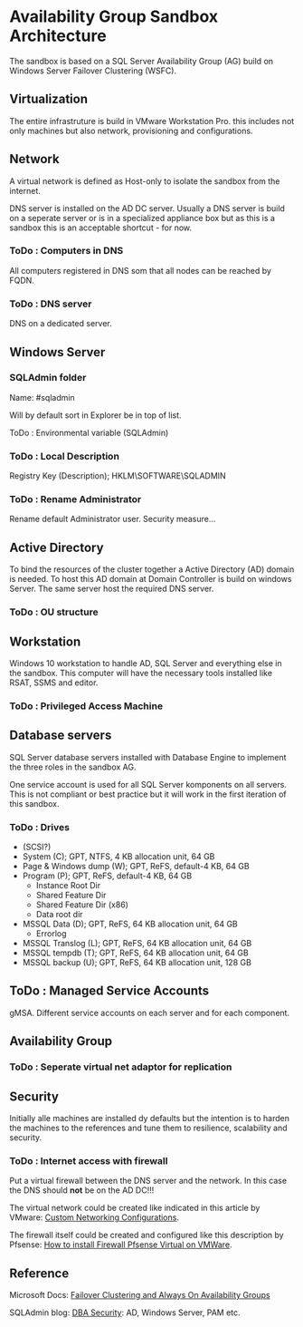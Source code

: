 # Availability Group Sandbox Architecture

The sandbox is based on a SQL Server Availability Group (AG) build on Windows Server Failover Clustering (WSFC).

## Virtualization

The entire infrastruture is build in VMware Workstation Pro. this includes not only machines but also network, provisioning and configurations.

## Network

A virtual network is defined as Host-only to isolate the sandbox from the internet.

DNS server is installed on the AD DC server. Usually a DNS server is build on a seperate server or is in a specialized appliance box but as this is a sandbox this is an acceptable shortcut - for now.

### ToDo : Computers in DNS

All computers registered in DNS som that all nodes can be reached by FQDN.

### ToDo : DNS server

DNS on a dedicated server.

## Windows Server

### SQLAdmin folder

Name: #sqladmin

Will by default sort in Explorer be in top of list.

ToDo : Environmental variable (SQLAdmin)

### ToDo : Local Description

Registry Key (Description); HKLM\SOFTWARE\SQLADMIN

### ToDo : Rename Administrator

Rename default Administrator user. Security measure...

## Active Directory

To bind the resources of the cluster together a Active Directory (AD) domain is needed. To host this AD domain at Domain Controller is build on windows Server. The same server host the required DNS server.

### ToDo : OU structure

## Workstation

Windows 10 workstation to handle AD, SQL Server and everything else in the sandbox. This computer will have the necessary tools installed like RSAT, SSMS and editor.

### ToDo : Privileged Access Machine

## Database servers

SQL Server database servers installed with Database Engine to implement the three roles in the sandbox AG.

One service account is used for all SQL Server komponents on all servers. This is not compliant or best practice but it will work in the first iteration of this sandbox.

### ToDo : Drives

* (SCSI?)
* System (C); GPT, NTFS, 4 KB allocation unit, 64 GB
* Page & Windows dump (W); GPT, ReFS, default-4 KB, 64 GB
* Program (P); GPT, ReFS, default-4 KB, 64 GB
  * Instance Root Dir
  * Shared Feature Dir
  * Shared Feature Dir (x86)
  * Data root dir
* MSSQL Data (D); GPT, ReFS, 64 KB allocation unit, 64 GB
  * Errorlog
* MSSQL Translog (L); GPT, ReFS, 64 KB allocation unit, 64 GB
* MSSQL tempdb (T); GPT, ReFS, 64 KB allocation unit, 64 GB
* MSSQL backup (U); GPT, ReFS, 64 KB allocation unit, 128 GB

## ToDo : Managed Service Accounts

gMSA. Different service accounts on each server and for each component.

## Availability Group

### ToDo : Seperate virtual net adaptor for replication

## Security

Initially alle machines are installed dy defaults but the intention is to harden the machines to the references and tune them to resilience, scalability and security.

### ToDo : Internet access with firewall

Put a virtual firewall between the DNS server and the network. In this case the DNS should **not** be on the AD DC!!!

The virtual network could be created like indicated in this article by VMware: [Custom Networking Configurations](https://www.vmware.com/support/ws55/doc/ws_net_configurations_custom.html).

The firewall itself could be created and configured like this description by Pfsense: [How to install Firewall Pfsense Virtual on VMWare](https://techbast.com/2019/05/pfsense-how-to-install-firewall-pfsense-virtual-on-vmware.html). 

## Reference

Microsoft Docs: [Failover Clustering and Always On Availability Groups](https://docs.microsoft.com/en-us/sql/database-engine/availability-groups/windows/failover-clustering-and-always-on-availability-groups-sql-server)

SQLAdmin blog: [DBA Security](https://sqladm.blogspot.com/p/database-security.html): AD, Windows Server, PAM etc.
